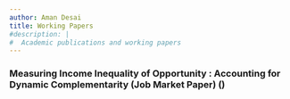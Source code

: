 ```yaml
---
author: Aman Desai
title: Working Papers
#description: |
#  Academic publications and working papers
---
```


### Measuring Income Inequality of Opportunity : Accounting for Dynamic Complementarity (Job Market Paper) ()
